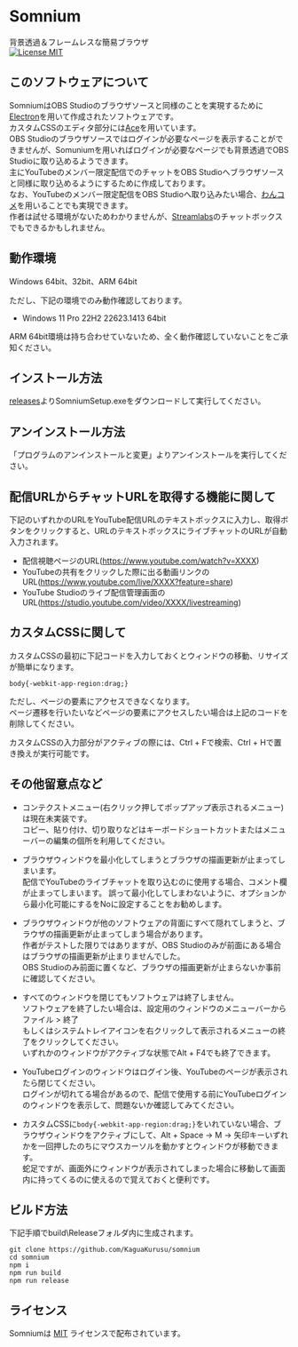 # Somnium
背景透過＆フレームレスな簡易ブラウザ  
[![License MIT](https://img.shields.io/badge/license-MIT-blue.svg)](https://github.com/KaguaKurusu/somnium/blob/master/LICENSE)

## このソフトウェアについて
SomniumはOBS Studioのブラウザソースと同様のことを実現するために[Electron](https://www.electronjs.org/)を用いて作成されたソフトウェアです。  
カスタムCSSのエディタ部分には[Ace](https://ace.c9.io/)を用いています。  
OBS Studioのブラウザソースではログインが必要なページを表示することができませんが、Somuniumを用いればログインが必要なページでも背景透過でOBS Studioに取り込めるようできます。  
主にYouTubeのメンバー限定配信でのチャットをOBS Studioへブラウザソースと同様に取り込めるようにするために作成しております。  
なお、YouTubeのメンバー限定配信をOBS Studioへ取り込みたい場合、[わんコメ](https://onecomme.com)を用いることでも実現できます。  
作者は試せる環境がないためわかりませんが、[Streamlabs](https://streamlabs.com/j)のチャットボックスでもできるかもしれません。  

## 動作環境
Windows 64bit、32bit、ARM 64bit

ただし、下記の環境でのみ動作確認しております。
* Windows 11 Pro 22H2 22623.1413 64bit

ARM 64bit環境は持ち合わせていないため、全く動作確認していないことをご承知ください。

## インストール方法
[releases](https://github.com/KaguaKurusu/somnium/releases)よりSomniumSetup.exeをダウンロードして実行してください。

## アンインストール方法
「プログラムのアンインストールと変更」よりアンインストールを実行してください。  

## 配信URLからチャットURLを取得する機能に関して
下記のいずれかのURLをYouTube配信URLのテキストボックスに入力し、取得ボタンをクリックすると、URLのテキストボックスにライブチャットのURLが自動入力されます。
* 配信視聴ページのURL(https://www.youtube.com/watch?v=XXXX)  
* YouTubeの共有をクリックした際に出る動画リンクのURL(https://www.youtube.com/live/XXXX?feature=share)  
* YouTube Studioのライブ配信管理画面のURL(https://studio.youtube.com/video/XXXX/livestreaming)

## カスタムCSSに関して
カスタムCSSの最初に下記コードを入力しておくとウィンドウの移動、リサイズが簡単になります。
```
body{-webkit-app-region:drag;}
```
ただし、ページの要素にアクセスできなくなります。  
ページ遷移を行いたいなどページの要素にアクセスしたい場合は上記のコードを削除してください。

カスタムCSSの入力部分がアクティブの際には、Ctrl + Fで検索、Ctrl + Hで置き換えが実行可能です。

## その他留意点など
* コンテクストメニュー(右クリック押してポップアップ表示されるメニュー)は現在未実装です。  
コピー、貼り付け、切り取りなどはキーボードショートカットまたはメニューバーの編集の個所を利用してください。

* ブラウザウィンドウを最小化してしまうとブラウザの描画更新が止まってしまいます。  
配信でYouTubeのライブチャットを取り込むのに使用する場合、コメント欄が止まってしまいます。
誤って最小化してしまわないように、オプションから最小化可能にするをNoに設定することをお勧めします。  

* ブラウザウィンドウが他のソフトウェアの背面にすべて隠れてしまうと、ブラウザの描画更新が止まってしまう場合があります。  
作者がテストした限りではありますが、OBS Studioのみが前面にある場合はブラウザの描画更新が止まりませんでした。  
OBS Studioのみ前面に置くなど、ブラウザの描画更新が止まらないか事前に確認してください。  

* すべてのウィンドウを閉じてもソフトウェアは終了しません。  
ソフトウェアを終了したい場合は、設定用のウィンドウのメニューバーからファイル > 終了  
もしくはシステムトレイアイコンを右クリックして表示されるメニューの終了をクリックしてください。  
いずれかのウィンドウがアクティブな状態でAlt + F4でも終了できます。

* YouTubeログインのウィンドウはログイン後、YouTubeのページが表示されたら閉じてください。  
ログインが切れてる場合があるので、配信で使用する前にYouTubeログインのウィンドウを表示して、問題ないか確認してみてください。

* カスタムCSSに`body{-webkit-app-region:drag;}`をいれていない場合、ブラウザウィンドウをアクティブにして、Alt + Space → M → 矢印キーいずれかを一回押したのちにマウスカーソルを動かすとウィンドウが移動できます。  
蛇足ですが、画面外にウィンドウが表示されてしまった場合に移動して画面内に持ってくるのに使えるので覚えておくと便利です。

## ビルド方法
下記手順でbuild\Releaseフォルダ内に生成されます。
```
git clone https://github.com/KaguaKurusu/somnium
cd somnium
npm i
npm run build
npm run release
```

## ライセンス
Somniumは
[MIT](https://github.com/KaguaKurusu/adiutory/blob/master/LICENSE)
ライセンスで配布されています。  